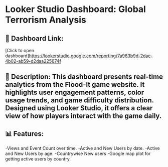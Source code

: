 # Looker Studio Dashboard: Global Terrorism Analysis

## 🔗 Dashboard Link:
[Click to open dashboard]https://lookerstudio.google.com/reporting/7a963b9d-2dac-4b02-ab59-d2daa225674f
## 📄 Description: This dashboard presents real-time analytics from the Flood-It game website. It highlights user engagement patterns, color usage trends, and game difficulty distribution. Designed using Looker Studio, it offers a clear view of how players interact with the game daily.


## 📊 Features:
-Views and Event Count over time. 
-Active and New Users by date.
-Active and New Users by age.
-Countrywise New users
-Google map plot for getting active users by country.
